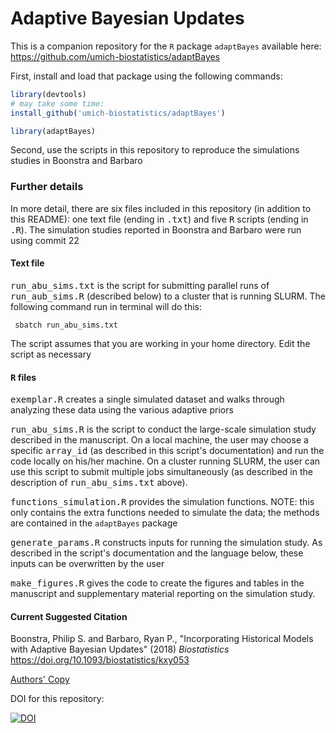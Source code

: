 # Adaptive Bayesian Updates

This is a companion repository for the `R` package `adaptBayes` available here: https://github.com/umich-biostatistics/adaptBayes

First, install and load that package using the following commands:

```r
library(devtools)
# may take some time:
install_github('umich-biostatistics/adaptBayes') 

library(adaptBayes)
```

Second, use the scripts in this repository to reproduce 
the simulations studies in Boonstra and Barbaro

### Further details

In more detail, there are six files included in this repository (in addition to this README): one text file (ending in <samp>.txt</samp>) and five <samp>R</samp> scripts (ending in  <samp>.R</samp>). The simulation studies reported in Boonstra and Barbaro were run using commit 22

#### Text file
<samp>run_abu_sims.txt</samp> is the script for submitting parallel runs of <samp>run_aub_sims.R</samp> (described below) to a cluster that is running SLURM. The following command run in terminal will do this:

<code> sbatch run_abu_sims.txt </code>

The script assumes that you are working in your home directory. Edit the script as necessary  

#### <samp>R</samp> files

<samp>exemplar.R</samp> creates a single simulated dataset and walks through analyzing these data using the various adaptive priors

<samp>run_abu_sims.R</samp> is the script to conduct the large-scale simulation study described in the manuscript. On a local machine, the user may choose a specific <samp>array_id</samp> (as described in this script's documentation) and run the code locally on his/her machine. On a cluster running SLURM, the user can use this script to submit multiple jobs simultaneously (as described in the description of
<samp>run_abu_sims.txt</samp> above). 

<samp>functions_simulation.R</samp> provides the simulation functions. NOTE: this only contains the extra functions needed to simulate the data; the methods are contained in the `adaptBayes` package

<samp>generate_params.R</samp> constructs inputs for running the simulation study. As described in the script's documentation and the language below, these inputs can be overwritten by the user

<samp>make_figures.R</samp> gives the code to create the figures and tables in the manuscript and supplementary material reporting on the simulation study. 

#### Current Suggested Citation

Boonstra, Philip S. and Barbaro, Ryan P., "Incorporating Historical Models
with Adaptive Bayesian Updates" (2018) *Biostatistics* 
https://doi.org/10.1093/biostatistics/kxy053

<a href="https://biostats.bepress.com/umichbiostat/paper124">Authors' Copy </a>

DOI for this repository:

[![DOI](https://zenodo.org/badge/140338593.svg)](https://zenodo.org/badge/latestdoi/140338593)
